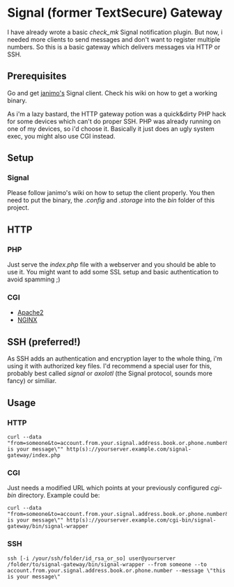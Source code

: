 # Signal (former TextSecure) Gateway

I have already wrote a basic _check_mk_ Signal notification plugin. But now, i needed more clients to send messages and don't want to register multiple numbers. So this is a basic gateway which delivers messages via HTTP or SSH.

## Prerequisites

Go and get [janimo's](https://github.com/janimo/signal) Signal client. Check his wiki on how to get a working binary.

As i'm a lazy bastard, the HTTP gateway potion was a quick&dirty PHP hack for some devices which can't do proper SSH. PHP was already running on one of my devices, so i'd choose it. Basically it just does an ugly system exec, you might also use CGI instead.

## Setup

### Signal

Please follow janimo's wiki on how to setup the client properly. You then need to put the binary, the _.config_ and _.storage_ into the _bin_ folder of this project.

## HTTP

### PHP

Just serve the _index.php_ file with a webserver and you should be able to use it. You might want to add some SSL setup and basic authentication to avoid spamming ;)

### CGI

* [Apache2](http://httpd.apache.org/docs/2.2/howto/cgi.html)
* [NGINX](https://www.nginx.com/resources/wiki/start/topics/examples/fcgiwrap/)

## SSH (preferred!)

As SSH adds an authentication and encryption layer to the whole thing, i'm using it with authorized key files. I'd recommend a special user for this, probably best called _signal_ or _axolotl_ (the Signal protocol, sounds more fancy) or similiar.

## Usage

### HTTP

```
curl --data "from=someone&to=account.from.your.signal.address.book.or.phone.number&message=\"this is your message\"" http(s)://yourserver.example.com/signal-gateway/index.php
```

### CGI

Just needs a modified URL which points at your previously configured _cgi-bin_ directory. Example could be:

```
curl --data "from=someone&to=account.from.your.signal.address.book.or.phone.number&message=\"this is your message\"" http(s)://yourserver.example.com/cgi-bin/signal-gateway/bin/signal-wrapper
```

### SSH

```
ssh [-i /your/ssh/folder/id_rsa_or_so] user@yourserver /folder/to/signal-gateway/bin/signal-wrapper --from someone --to account.from.your.signal.address.book.or.phone.number --message \"this is your message\"
```
